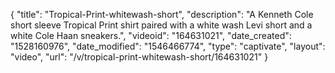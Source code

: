 {
    "title": "Tropical-Print-whitewash-short",
    "description": "A Kenneth Cole short sleeve Tropical Print shirt paired with a white wash Levi short and a white Cole Haan sneakers.",
    "videoid": "164631021",
    "date_created": "1528160976",
    "date_modified": "1546466774",
    "type": "captivate",
    "layout": "video",
    "url": "\/v\/tropical-print-whitewash-short\/164631021"
}